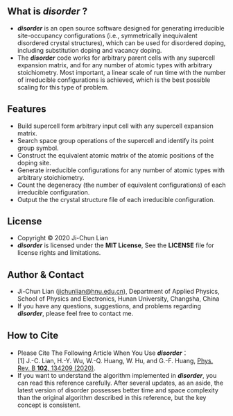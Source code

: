 ## What is ***disorder*** ?
- ***disorder*** is an open source software designed for generating irreducible site-occupancy configurations (i.e., symmetrically inequivalent disordered crystal structures), which can be used for disordered doping, including substitution doping and vacancy doping.
- The ***disorder*** code works for arbitrary parent cells with any supercell expansion matrix, and for any number of atomic types with arbitrary stoichiometry. Most important, a linear scale of run time with the number of irreducible configurations is achieved, which is the best possible scaling for this type of problem.


## Features
- Build supercell form arbitrary input cell with any supercell expansion matrix.
- Search space group operations of the supercell and identify its point group symbol.
- Construct the equivalent atomic matrix of the atomic positions of the doping site.
- Generate irreducible configurations for any number of atomic types with arbitrary stoichiometry.
- Count the degeneracy (the number of equivalent configurations) of each irreducible configuration.
- Output the the crystal structure file of each irreducible configuration.

## License
- Copyright © 2020 Ji-Chun Lian
- ***disorder*** is licensed under the **MIT License**, See the **LICENSE** file for license rights and limitations.

## Author & Contact
- Ji-Chun Lian (jichunlian@hnu.edu.cn), Department of Applied Physics, School of Physics and Electronics, Hunan University, Changsha, China
- If you have any questions, suggestions, and problems regarding ***disorder***, please feel free to contact me.

## How to Cite
- Please Cite The Following Article When You Use ***disorder***：\
[1] J.-C. Lian, H.-Y. Wu, W.-Q. Huang, W. Hu, and G.-F. Huang, [Phys. Rev. B **102**, 134209 (2020)](https://journals.aps.org/prb/abstract/10.1103/PhysRevB.102.134209).
- If you want to understand the algorithm implemented in ***disorder***, you can read this reference carefully. After several updates, as an aside, the latest version of  disorder possesses better time and space complexity than the original algorithm described in this reference, but the key concept is consistent.
